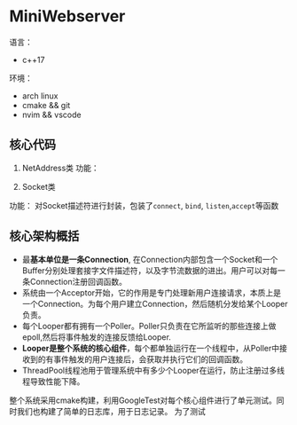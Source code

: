 # MiniWebserver

语言：
+ c++17

环境：
+ arch linux
+ cmake && git
+ nvim && vscode

## 核心代码

1. NetAddress类
功能：

2. Socket类

功能： 对Socket描述符进行封装，包装了`connect`, `bind`, `listen`,`accept`等函数

## 核心架构概括

+ 最**基本单位是一条Connection**, 在Connection内部包含一个Socket和一个Buffer分别处理套接字文件描述符，以及字节流数据的进出。用户可以对每一条Connection注册回调函数。
+ 系统由一个Acceptor开始，它的作用是专门处理新用户连接请求，本质上是一个Connection。为每个用户建立Connection，然后随机分发给某个Looper负责。
+ 每个Looper都有拥有一个Poller。Poller只负责在它所监听的那些连接上做epoll,然后将事件触发的连接反馈给Looper.
+ **Looper是整个系统的核心组件**，每个都单独运行在一个线程中，从Poller中接收到的有事件触发的用户连接后，会获取并执行它们的回调函数。
+ ThreadPool线程池用于管理系统中有多少个Looper在运行，防止注册过多线程导致性能下降。


整个系统采用cmake构建，利用GoogleTest对每个核心组件进行了单元测试。同时我们也构建了简单的日志库，用于日志记录。
为了测试